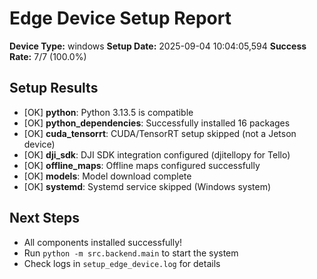
# Edge Device Setup Report

**Device Type:** windows
**Setup Date:** 2025-09-04 10:04:05,594
**Success Rate:** 7/7 (100.0%)

## Setup Results

- [OK] **python**: Python 3.13.5 is compatible
- [OK] **python_dependencies**: Successfully installed 16 packages
- [OK] **cuda_tensorrt**: CUDA/TensorRT setup skipped (not a Jetson device)
- [OK] **dji_sdk**: DJI SDK integration configured (djitellopy for Tello)
- [OK] **offline_maps**: Offline maps configured successfully
- [OK] **models**: Model download complete
- [OK] **systemd**: Systemd service skipped (Windows system)

## Next Steps

- All components installed successfully!
- Run `python -m src.backend.main` to start the system
- Check logs in `setup_edge_device.log` for details
